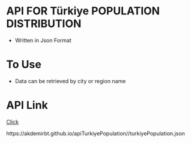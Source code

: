 # API FOR Türkiye POPULATION DISTRIBUTION

- Written in Json Format

# To Use

- Data can be retrieved by city or region name

# API Link

[Click](https://akdemirbt.github.io/apiTurkiyePopulation//turkiyePopulation.json)
<link>https://akdemirbt.github.io/apiTurkiyePopulation//turkiyePopulation.json</link>
